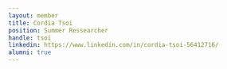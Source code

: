 ```yaml
---
layout: member
title: Cordia Tsoi
position: Summer Ressearcher
handle: tsoi
linkedin: https://www.linkedin.com/in/cordia-tsoi-56412716/
alumni: true
---
```


